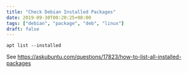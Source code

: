 ```yaml
---
title: "Check Debian Installed Packages"
date: 2019-09-30T00:20:25+08:00
tags: ["debian", "package", "deb", "linux"]
draft: false
---
```


```
apt list --installed
```
See https://askubuntu.com/questions/17823/how-to-list-all-installed-packages
